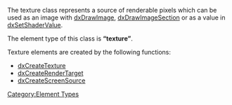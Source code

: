 The texture class represents a source of renderable pixels which can be used as an image with [dxDrawImage](/docs/dxDrawImage.md "wikilink"), [dxDrawImageSection](/dxDrawImageSection.md "wikilink") or as a value in [dxSetShaderValue](/dxSetShaderValue.md "wikilink").

The element type of this class is **“texture”**.

Texture elements are created by the following functions:

-   [dxCreateTexture](/docs/dxCreateTexture.md "wikilink")
-   [dxCreateRenderTarget](/docs/dxCreateRenderTarget.md "wikilink")
-   [dxCreateScreenSource](/docs/dxCreateScreenSource.md "wikilink")

[Category:Element Types](/docs/Category:Element_Types.md "wikilink")
